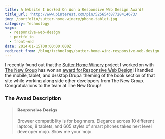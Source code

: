 ```yaml
---
title: A Website I Worked On Won a Responsive Web Design Award!
title_url: 'http://www.pinterest.com/pin/525654587728414673/'
img: /portfolio/sutter-home-winery/phone-tablet.jpg
category: Technology
tags:
  - responsive-web-design
  - portfolio
  - front-end
date: 2014-01-15T00:00:00.000Z
redirect_from: /blog/technology/sutter-home-wins-responsive-web-design-award/
---
```

I recently found out that the [Sutter Home Winery](http://www.sutterhome.com/) project I worked on with [The New Group](http://www.thenewgroup.com/work/sutter-home/sutter-home) has won an [award for Responsive Web Design](http://www.pinterest.com/pin/525654587728414673/)! I handled the mobile, tablet, and desktop Drupal theming of the book section of that site while working along side other developers from The New Group. Congratulations to the team at The New Group!

### The Award Description

> #### Responsive Design
>Browser compatibility is for beginners. Elegance across 10 different laptops, 8 tablets, and 605 styles of smart phones takes next level developer mojo. Show me your mojo.

